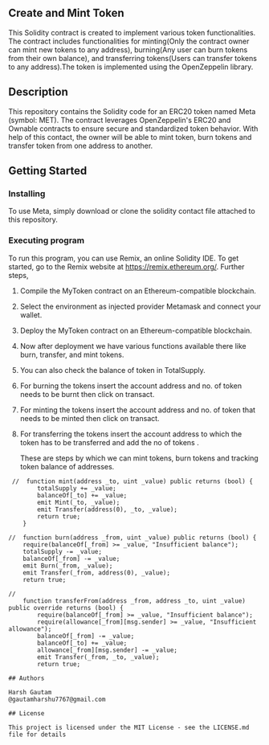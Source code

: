 ## Create and Mint Token

This Solidity contract is created to implement various token functionalities. The contract includes functionalities for minting(Only the contract owner can mint new tokens to any address), burning(Any user can burn tokens from their own balance), and transferring tokens(Users can transfer tokens to any address).The token is implemented using the OpenZeppelin library.
## Description
This repository contains the Solidity code for an ERC20 token named Meta (symbol: MET). The contract leverages OpenZeppelin's ERC20 and Ownable contracts to ensure secure and standardized token behavior. With help of this contact, the owner will be able to mint token, burn tokens and transfer token from one address to another. 
## Getting Started
### Installing
To use Meta, simply download or clone the solidity contact file attached to this repository.

### Executing program
To run this program, you can use Remix, an online Solidity IDE. To get started, go to the Remix website at https://remix.ethereum.org/.
Further steps,
1. Compile the MyToken contract on an Ethereum-compatible blockchain. 
2. Select the environment as injected provider Metamask and connect your wallet.
3. Deploy the MyToken contract on  an Ethereum-compatible blockchain.
4. Now after deployment we have various functions available there like burn, transfer, and mint tokens.
5. You can also check the  balance of token in TotalSupply.
6. For burning the tokens insert the account address  and no. of token needs to be burnt then click on transact.
7. For minting the tokens insert the account address  and no. of token that needs to be minted then click on transact.
8. For transferring the tokens insert the account address to which the token has to be transferred and add the no of tokens .



   These are steps by which we can mint tokens, burn tokens and tracking token balance of addresses.


```
 //  function mint(address _to, uint _value) public returns (bool) {
        totalSupply += _value;
        balanceOf[_to] += _value;
        emit Mint(_to, _value);
        emit Transfer(address(0), _to, _value);
        return true;
    } 

```
    //  function burn(address _from, uint _value) public returns (bool) {
        require(balanceOf[_from] >= _value, "Insufficient balance");
        totalSupply -= _value;
        balanceOf[_from] -= _value;
        emit Burn(_from, _value);
        emit Transfer(_from, address(0), _value);
        return true;

```
//
    function transferFrom(address _from, address _to, uint _value) public override returns (bool) {
        require(balanceOf[_from] >= _value, "Insufficient balance");
        require(allowance[_from][msg.sender] >= _value, "Insufficient allowance");
        balanceOf[_from] -= _value;
        balanceOf[_to] += _value;
        allowance[_from][msg.sender] -= _value;
        emit Transfer(_from, _to, _value);
        return true;

## Authors

Harsh Gautam
@gautamharshu7767@gmail.com

## License

This project is licensed under the MIT License - see the LICENSE.md file for details
